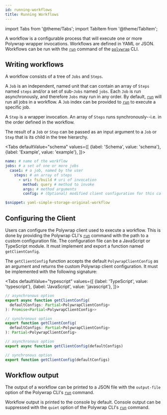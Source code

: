 ```yaml
---
id: running-workflows
title: Running Workflows
---
```


import Tabs from '@theme/Tabs';
import TabItem from '@theme/TabItem';

A workflow is a configurable process that will execute one or more Polywrap wrapper invocations. 
Workflows are defined in YAML or JSON. Workflows can be run with the [`run`](../../reference/cli/commands/run) command of the [`polywrap`](../../reference/cli/polywrap-cli) CLI.

## Writing workflows

A workflow consists of a tree of `Jobs` and `Steps`.

A `Job` is an independent, named unit that can contain an array of `Steps` named `steps` and/or a set of sub-`Jobs` named `jobs`. 
Each `Job` is run asynchronously, and therefore `Jobs` may run in any order.
By default, [`run`](../../reference/cli/commands/run) will run all jobs in a workflow.
A `Job` index can be provided to [`run`](../../reference/cli/commands/run) to execute a specific job.

A `Step` is a wrapper invocation. An array of `Steps` runs synchronously--i.e. in the order defined in the workflow.

The result of a `Job` or `Step` can be passed as an input argument to a `Job` or `Step` that is its child in the tree hierarchy.

<Tabs
defaultValue="schema"
values={[
{label: 'Schema', value: 'schema'},
{label: 'Example', value: 'example'},
]}>
<TabItem value="schema">

```yml
name: # name of the workflow
jobs: # a set of one or more jobs
  case1: # a job, named by the user
    steps: # an array of steps
      - uri: fs/build # uri of invocation
        method: query # method to invoke
        args: # method arguments
        config: # (Optional) modified client configuration for this call
```

</TabItem>
<TabItem value="example">

```yml
$snippet: yaml-simple-storage-original-workflow
```

</TabItem>
</Tabs>

## Configuring the Client

Users can configure the Polywrap client used to execute a workflow. 
This is done by providing the Polywrap CLI's [`run`](../../reference/cli/commands/run) command with the path to a custom 
configuration file.
The configuration file can be a JavaScript or TypeScript module.
It must implement and export a function named `getClientConfig`. 

The `getClientConfig` function accepts the default `PolywrapClientConfig` as an argument and returns the custom Polywrap 
client configuration. 
It must be implemented with the following signature:

<Tabs
defaultValue="typescript"
values={[
{label: 'TypeScript', value: 'typescript'},
{label: 'JavaScript', value: 'javascript'},
]}>
<TabItem value="typescript">

```typescript
// asynchronous option
export async function getClientConfig(
  defaultConfigs: Partial<PolywrapClientConfig>
): Promise<Partial<PolywrapClientConfig>>

// synchronous option
export function getClientConfig(
  defaultConfigs: Partial<PolywrapClientConfig>
): Partial<PolywrapClientConfig>
```

</TabItem>
<TabItem value="javascript">

```javascript
// asynchronous option
export async function getClientConfig(defaultConfigs)

// synchronous option
export function getClientConfig(defaultConfigs)
```

</TabItem>
</Tabs>

## Workflow output

The output of a workflow can be printed to a JSON file with the `output-file` option of the Polywrap CLI's
[`run`](../../reference/cli/commands/run) command.

Workflow output is printed to the console by default. 
Console output can be suppressed with the `quiet` option of the Polywrap CLI's [`run`](../../reference/cli/commands/run) command.

